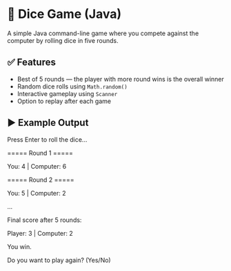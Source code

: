 # 🎲 Dice Game (Java)

A simple Java command-line game where you compete against the computer by rolling dice in five rounds.

## ✅ Features

- Best of 5 rounds — the player with more round wins is the overall winner
- Random dice rolls using `Math.random()`
- Interactive gameplay using `Scanner`
- Option to replay after each game

## ▶️ Example Output

Press Enter to roll the dice...

===== Round 1 =====

You: 4 | Computer: 6

===== Round 2 =====

You: 5 | Computer: 2

...

Final score after 5 rounds:

Player: 3 | Computer: 2

You win.

Do you want to play again? (Yes/No)
